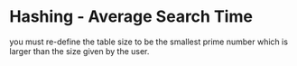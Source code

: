# Hashing - Average Search Time

 you must re-define the table size to be the smallest prime number which is larger than the size given by the user.
